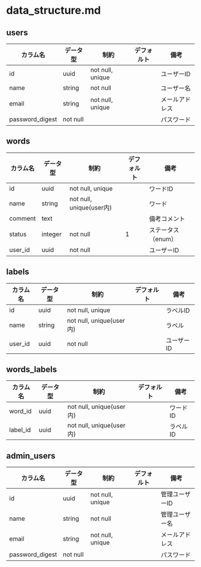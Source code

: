 # data_structure.md

## users

| カラム名 | データ型 | 制約 | デフォルト | 備考 |
| - | - | - | - | - |
| id | uuid | not null, unique |  | ユーザーID |
| name | string | not null |  | ユーザー名 |
| email | string | not null, unique |  | メールアドレス |
| password_digest | not null |  |  | パスワード |

## words

| カラム名 | データ型 | 制約 | デフォルト | 備考 |
| - | - | - | - | - |
| id | uuid | not null, unique |  | ワードID |
| name | string | not null, unique(user内) |  | ワード |
| comment | text |  |  | 備考コメント |
| status | integer | not null | 1 | ステータス（enum） |
| user_id | uuid | not null |  | ユーザーID |

## labels

| カラム名 | データ型 | 制約 | デフォルト | 備考 |
| - | - | - | - | - |
| id | uuid | not null, unique |  | ラベルID |
| name | string | not null, unique(user内) |  | ラベル |
| user_id | uuid | not null |  | ユーザーID |

## words_labels

| カラム名 | データ型 | 制約 | デフォルト | 備考 |
| - | - | - | - | - |
| word_id | uuid | not null, unique(user内) |  | ワードID |
| label_id | uuid | not null, unique(user内) |  | ラベルID |

## admin_users

| カラム名 | データ型 | 制約 | デフォルト | 備考 |
| - | - | - | - | - |
| id | uuid | not null, unique |  | 管理ユーザーID |
| name | string | not null |  | 管理ユーザー名 |
| email | string | not null, unique |  | メールアドレス |
| password_digest | not null |  |  | パスワード |
